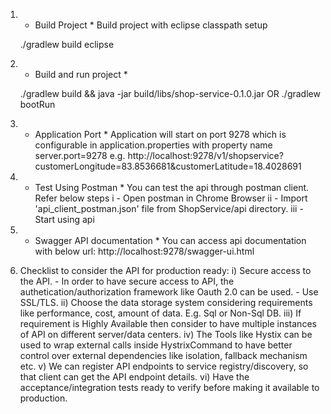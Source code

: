 1. * Build Project *
	Build project with eclipse classpath setup

	./gradlew build eclipse
	
2. * Build and run project *

	./gradlew build && java -jar build/libs/shop-service-0.1.0.jar
			OR
	./gradlew bootRun
	
3. * Application Port *
	Application will start on port 9278 which is configurable in application.properties
   with property name server.port=9278
   e.g. http://localhost:9278/v1/shopservice?customerLongitude=83.8536681&customerLatitude=18.4028691
   
4. * Test Using Postman *
	You can test the api through postman client. Refer below steps
		i - Open postman in Chrome Browser
		ii - Import 'api_client_postman.json' file from ShopService/api directory.
		iii - Start using api
		
5. * Swagger API documentation *
	You can access api documentation with below url:
	http://localhost:9278/swagger-ui.html

6. Checklist to consider the API for production ready:
	i) Secure access to the API.
	 	- In order to have secure access to API, the authetication/authorization framework like Oauth 2.0 can be used.
	 	- Use SSL/TLS.
	ii) Choose the data storage system considering requirements like performance, cost, amount of data.
		E.g. Sql or Non-Sql DB.
	iii) If requirement is Highly Available then consider to have multiple instances of API on different server/data centers.
	iv) The Tools like Hystix can be used to wrap external calls inside HystrixCommand to have better control over external dependencies
		like isolation, fallback mechanism etc.
	v) We can register API endpoints to service registry/discovery, so that client can get the API endpoint details.
	vi) Have the acceptance/integration tests ready to verify before making it available to production.
	 
	